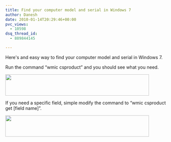 ```yaml
---
title: Find your computer model and serial in Windows 7
author: Danesh
date: 2010-01-14T20:29:46+00:00
pvc_views:
  - 10598
dsq_thread_id:
  - 889844145

---
```

Here's and easy way to find your computer model and serial in Windows 7. 

Run the command &#8220;wmic csproduct&#8221; and you should see what you need.

<img loading="lazy" src="/wp-content/uploads/2010/01/windows.7.model_-450x67.png" alt="" title="windows.7.model" width="450" height="67" class="alignnone size-medium wp-image-1960" srcset="/wp-content/uploads/2010/01/windows.7.model_-450x67.png 450w, /wp-content/uploads/2010/01/windows.7.model_-1024x153.png 1024w, /wp-content/uploads/2010/01/windows.7.model_.png 1237w" sizes="(max-width: 450px) 100vw, 450px" /> 

If you need a specific field, simple modify the command to &#8220;wmic csproduct get [field name]&#8221;.

<img loading="lazy" src="/wp-content/uploads/2010/01/windows.7.model_.field_-450x67.png" alt="" title="windows.7.model.field" width="450" height="67" class="alignnone size-medium wp-image-1961" srcset="/wp-content/uploads/2010/01/windows.7.model_.field_-450x67.png 450w, /wp-content/uploads/2010/01/windows.7.model_.field_-1024x153.png 1024w, /wp-content/uploads/2010/01/windows.7.model_.field_.png 1237w" sizes="(max-width: 450px) 100vw, 450px" />